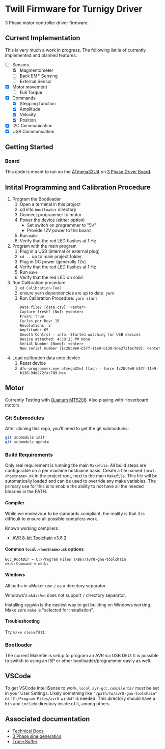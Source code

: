 # Twill Firmware for Turnigy Driver

3 Phase motor controller driver firmware.

## Current Implementation

This is very much a work in progress. The following list is of currently implemented and planned features.

- [ ] Sensors
  - [x] Magmentometer
  - [ ] Back EMF Sensing
  - [ ] External Sensor
- [x] Motor movement
  - [ ] Full Torque
- [x] Commands
  - [x] Stepping function
  - [x] Amplitude
  - [x] Velocity
  - [x] Position
- [x] I2C Communication
- [x] USB Communication

## Getting Started

### Board

This code is meant to run on the [ATmega32U4](http://www.atmel.com/Images/Atmel-7766-8-bit-AVR-ATmega16U4-32U4_Datasheet.pdf) on [3 Phase Driver Board](https://github.com/cinderblock/3-Phase-Driver).

## Intital Programming and Calibration Procedure

1. Program the Bootloader
   1. Open a terminal in this project
   1. cd into `bootloader` directory
   1. Connect programmer to motor
   1. Power the device (either option)
      - Set switch on programmer to "5v"
      - Provide 12V power to the board
   1. Run `make`
   1. Verify that the red LED flashes at 1 Hz
1. Program with the main program
   1. Plug in a USB (internal or external plug)
   1. `cd ..` up to main project folder
   1. Plug in DC power (generally 12v)
   1. Verify that the red LED flashes at 1 Hz
   1. Run `make`
   1. Verify that the red LED on solid
1. Run Calibration procedure
   1. `cd Calibration-Tool`
   1. ensure yarn dependencies are up to date: `yarn`
   1. Run Calibration Procedure: `yarn start`
      ```txt
      Data file? [data.csv]: <enter>
      Capture fresh? [No]: y<enter>
      Fresh: true
      Cycles per Rev: 15
      Revolutions: 3
      Amplitude: 65
      Smooth Control - info: Started watching for USB devices
      Device attached: 4:38:25 PM None
      Serial Number [None]: <enter>
      New serial number [1c28c9e0-b57f-11e9-b138-9de272fac789]: <enter>
      ```
1. Load calibration data onto device
   1. Reset device
   1. `dfu-programmer.exe atmega32u4 flash --force 1c28c9e0-b57f-11e9-b138-9de272fac789.hex`

## Motor

Currently Testing with [Quanum MT5206](https://hobbyking.com/en_us/quanum-mt-series-5206-320kv-brushless-multirotor-motor-built-by-dys.html).
Also playing with Hoverboard motors.

### Git Submodules

After cloning this repo, you'll need to get the git submodules:

```bash
git submodule init
git submodule update
```

### Build Requirements

Only real requirement is running the main `Makefile`.
All build steps are configurable on a per machine hostname basis.
Create a file named `local.<hostname>.mk` in the project root, next to the main `Makefile`.
This file will be automatically loaded and can be used to override any make variables.
The primary use for this is to enable the ability to not have all the needed binaries in the PATH.

#### Compiler

While we endeavour to be standards compliant, the reality is that it is difficult to ensure all possible compilers work.

Known working compilers:

- [AVR 8-bit Toolchain](https://www.microchip.com/mplab/avr-support/avr-and-arm-toolchains-c-compilers) v3.6.2

#### Common `local.<hostname>.mk` options

```make
GCC_RootDir = C:/Program Files (x86)/avr8-gnu-toolchain
mkdirCommand = mkdir
```

#### Windows

All paths in uMaker use `/` as a directory separator.

Windows's `mkdir`/`md` does not support `/` directory separator.

Installing cygwin is the easiest way to get building on Windows working.
Make sure `make` is "selected for installation".

#### Troubleshooting

Try `make clean` first.

### Bootloader

The current Makefile is setup to program an AVR via USB DFU. It is possible to switch to using an ISP or other bootloader/programmer easily as well.

## VSCode

To get VSCode IntelliSense to work, `local.avr-gcc.compilerDir` must be set in your User Settings.
Likely something like `"/path/to/avr8-gnu-toolchain"` or `"C:/Program Files/avr8-win64"` is needed.
This directory should have a `bin` and `include` directory inside of it, among others.

## Associated documentation

- [Technical Docs](docs/README.md)
- [3 Phase sine generation](docs/3%20Phase%20Sine%20Wave%20Generation.md)
- [Triple Buffer](libCameron/Triple%20Buffer.png)
